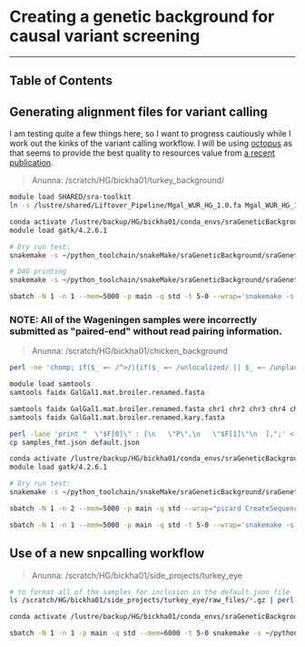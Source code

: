 # Creating a genetic background for causal variant screening
---

## Table of Contents

## Generating alignment files for variant calling

I am testing quite a few things here, so I want to progress cautiously while I work out the kinks of the variant calling workflow. I will be using [octopus](https://luntergroup.github.io/octopus/docs/tutorials/germline) as that seems to provide the best quality to resources value from [a recent publication](https://bmcgenomics.biomedcentral.com/articles/10.1186/s12864-022-08365-3). 

> Anunna: /scratch/HG/bickha01/turkey_background/ 


```bash
module load SHARED/sra-toolkit
ln -s /lustre/shared/Liftover_Pipeline/Mgal_WUR_HG_1.0.fa Mgal_WUR_HG_1.0.fa

conda activate /lustre/backup/HG/bickha01/conda_envs/sraGeneticBackground
module load gatk/4.2.6.1

# Dry run test:
snakemake -s ~/python_toolchain/snakeMake/sraGeneticBackground/sraGeneticBackground.snk -n -r

# DAG printing
snakemake -s ~/python_toolchain/snakeMake/sraGeneticBackground/sraGeneticBackground.snk --forceall --rulegraph | dot -Tpdf > dag.pdf

sbatch -N 1 -n 1 --mem=5000 -p main -q std -t 5-0 --wrap='snakemake -s ~/python_toolchain/snakeMake/sraGeneticBackground/sraGeneticBackground.snk --cluster-config ~/python_toolchain/snakeMake/sraGeneticBackground/cluster.json --cluster "sbatch -N 1 -n {cluster.ntasks-per-node} --mem={cluster.mem} -p main -q std -J {cluster.jobname} -o logs/{cluster.output} -t {cluster.time}" -p --jobs 25 --verbose --latency-wait 40 -T 1'
```

### NOTE: All of the Wageningen samples were incorrectly submitted as "paired-end" without read pairing information. 

> Anunna: /scratch/HG/bickha01/chicken_background

```bash
perl -ne 'chomp; if($_ =~ /^>/){if($_ =~ /unlocalized/ || $_ =~ /unplaced/){@s = split(/\s+/, $_); print "$s[0]\n";}elsif($_ =~ /mitochondrion/){print ">mitochondrion\n";}else{($v) = $_ =~ /chromosome (.{1,2}),/; print ">chr$v\n";}}else{print "$_\n";}' <  GCF_016699485.2_bGalGal1.mat.broiler.GRCg7b_genomic.fna > GalGal1.mat.broiler.renamed.fasta

module load samtools
samtools faidx GalGal1.mat.broiler.renamed.fasta

samtools faidx GalGal1.mat.broiler.renamed.fasta chr1 chr2 chr3 chr4 chr5 chr6 chr7 chr8 chr9 chr10 chr11 chr12 chr13 chr14 chr15 chr16 chr17 chr18 chr19 chr20 chr21 chr22 chr23 chr24 chr25 chr26 chr27 chr28 chr29 chr30 chr31 chr32 chr33 chr34 chr35 chr36 chr37 chr38 chr39 chrW chrZ mitochondrion > GalGal1.mat.broiler.renamed.kary.fasta
samtools faidx GalGal1.mat.broiler.renamed.kary.fasta

perl -lane 'print "  \"$F[0]\" : [\n   \"P\",\n   \"$F[1]\"\n  ],";' < samples_raw.tab > samples_fmt.json
cp samples_fmt.json default.json

conda activate /lustre/backup/HG/bickha01/conda_envs/sraGeneticBackground
module load gatk/4.2.6.1

# Dry run test:
snakemake -s ~/python_toolchain/snakeMake/sraGeneticBackground/sraGeneticBackground.snk -n -r

sbatch -N 1 -n 2 --mem=5000 -p main -q std --wrap="picard CreateSequenceDictionary R=/scratch/HG/bickha01/chicken_background/GalGal1.mat.broiler.renamed.kary.fasta O=/scratch/HG/bickha01/chicken_background/GalGal1.mat.broiler.renamed.kary.dict"

sbatch -N 1 -n 1 --mem=5000 -p main -q std -t 5-0 --wrap='snakemake -s ~/python_toolchain/snakeMake/sraGeneticBackground/sraGeneticBackground.snk --cluster-config ~/python_toolchain/snakeMake/sraGeneticBackground/cluster.json --cluster "sbatch -N 1 -n {cluster.ntasks-per-node} --mem={cluster.mem} -p main -q std -J {cluster.jobname} -o logs/{cluster.output} -t {cluster.time}" -p --jobs 25 --verbose --latency-wait 40 -T 1 freebayes_only'
```

## Use of a new snpcalling workflow

> Anunna: /scratch/HG/bickha01/side_projects/turkey_eye

```bash
# to format all of the samples for inclusion in the default.json file
ls /scratch/HG/bickha01/side_projects/turkey_eye/raw_files/*.gz | perl -e 'use File::Basename; %samples; while($f = <STDIN>){chomp $f; $b = basename($f); @bsegs = split(/_/, $b); push(@{$samples{$bsegs[0]}}, $f);} foreach $k (keys(%samples)){print "    \"$k\" : [\n"; print "      [\"" . join("\",\n      \"", @{$samples{$k}}) . "\"],\n    ],\n";}'

conda activate /lustre/backup/HG/bickha01/conda_envs/sraGeneticBackground/

sbatch -N 1 -n 1 -p main -q std --mem=6000 -t 5-0 snakemake -s ~/python_toolchain/snakeMake/snpCalling/snpCalling --cluster-config ~/python_toolchain/snakeMake/snpCalling/cluster.json --cluster "sbatch -N 1 -n {cluster.ntasks-per-node} --mem={cluster.mem} -p main -q std -J {cluster.jobname} -o logs/{cluster.output} -t {cluster.time}" -p --jobs 20 --verbose --latency-wait 40
```